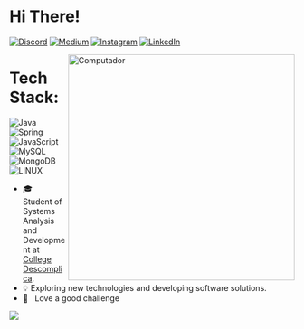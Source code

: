 # Hi There!

[![Discord](https://img.shields.io/badge/Discord-%237289DA.svg?logo=discord&logoColor=white)](htttps://discord.gg/RafaProtasio#9366) [![Medium](https://img.shields.io/badge/Medium-12100E?logo=medium&logoColor=white)](https://medium.com/@https://rafaelaprotasio.medium.com/) [![Instagram](https://img.shields.io/badge/Instagram-%23E4405F.svg?logo=Instagram&logoColor=white)](https://instagram.com/https://www.instagram.com/protasiox/) [![LinkedIn](https://img.shields.io/badge/LinkedIn-%230077B5.svg?logo=linkedin&logoColor=white)](https://linkedin.com/in/https://www.linkedin.com/in/rafaela-protasio/) 

<img src="https://cdna.artstation.com/p/assets/images/images/021/720/920/original/pixel-jeff-mario.gif?1572709433" min-width="400px" max-width="400px" width="400px" align="right" alt="Computador">

# Tech Stack:
![Java](https://img.shields.io/badge/java-%23ED8B00.svg?style=plastic&logo=java&logoColor=white) 
![Spring](https://img.shields.io/badge/spring-%236DB33F.svg?style=plastic&logo=spring&logoColor=white)
![JavaScript](https://img.shields.io/badge/javascript-%23323330.svg?style=flat&logo=javascript&logoColor=%23F7DF1E)
![MySQL](https://img.shields.io/badge/mysql-%2300f.svg?style=flat&logo=mysql&logoColor=white) 
![MongoDB](https://img.shields.io/badge/MongoDB-%234ea94b.svg?style=flat&logo=mongodb&logoColor=white) 
![LINUX](https://img.shields.io/badge/Linux-FCC624?style=flat&logo=linux&logoColor=black) 

- 🎓 &nbsp; Student of Systems Analysis and Development at <a href="https://descomplica.com.br/faculdade/b/">College Descomplica</a>.
-  &#128161; Exploring new technologies and developing software solutions.
- 🌱 &nbsp; Love a good challenge

![](https://github-readme-stats-git-masterrstaa-rickstaa.vercel.app/api/top-langs/?username=Rafa-protasio&theme=synthwave&hide_border=false&include_all_commits=true&count_private=true&layout=compact)

